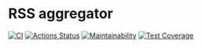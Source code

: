 # RSS aggregator

[![CI](https://github.com/alexiva0/frontend-project-lvl3/actions/workflows/CI.yml/badge.svg)](https://github.com/alexiva0/frontend-project-lvl3/actions/workflows/CI.yml)
[![Actions Status](https://github.com/alexiva0/frontend-project-lvl3/workflows/hexlet-check/badge.svg)](https://github.com/alexiva0/frontend-project-lvl3/actions)
[![Maintainability](https://api.codeclimate.com/v1/badges/c0b8aa749ab81219ff01/maintainability)](https://codeclimate.com/github/alexiva0/frontend-project-lvl3/maintainability)
[![Test Coverage](https://api.codeclimate.com/v1/badges/c0b8aa749ab81219ff01/test_coverage)](https://codeclimate.com/github/alexiva0/frontend-project-lvl3/test_coverage)
